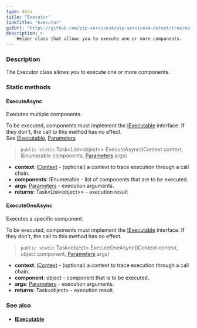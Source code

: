 ```yaml
---
type: docs
title: "Executor"
linkTitle: "Executor"
gitUrl: "https://github.com/pip-services4/pip-services4-dotnet/tree/main/pip-services4-components-dotnet"
description: >
    Helper class that allows you to execute one or more components.
---
```


### Description

The Executor class allows you to execute one or more components.


### Static methods

#### ExecuteAsync
Executes multiple components.

To be executed, components must implement the [IExecutable](../iexecutable) interface.
If they don't, the call to this method has no effect.  
See [IExecutable](../iexecutable), [Parameters](../parameters)

> `public static` Task\<List\<object\>\> ExecuteAsync(IContext context, IEnumerable components, [Parameters](../parameters) args)

- **context**: [IContext](../../../components/context/icontext) - (optional) a context to trace execution through a call chain.
- **components**: IEnumerable - list of components that are to be executed.
- **args**: [Parameters](../parameters) - execution arguments.
- **returns**:  Task\<List\<object\>\> - execution result

#### ExecuteOneAsync
Executes a specific component.

To be executed, components must implement the [IExecutable](../iexecutable) interface.
If they don't, the call to this method has no effect.

> `public static` Task\<object\> ExecuteOneAsync(IContext context, object component, [Parameters](../parameters) args)

- **context**: [IContext](../../../components/context/icontext) - (optional) a context to trace execution through a call chain.
- **component**: object - component that is to be executed.
- **args**: [Parameters](../parameters) - execution arguments.
- **returns**: Task\<object\> - execution result.

### See also
- #### [IExecutable](../iexecutable)

